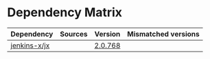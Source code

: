 # Dependency Matrix

Dependency | Sources | Version | Mismatched versions
---------- | ------- | ------- | -------------------
[jenkins-x/jx](https://github.com/jenkins-x/jx.git) |  | [2.0.768](https://github.com/jenkins-x/jx/releases/tag/v2.0.768) | 
